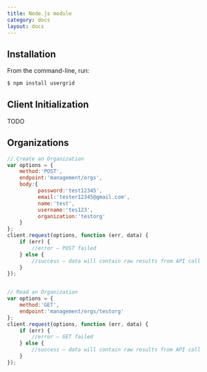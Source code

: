 ```yaml
---
title: Node.js module
category: docs
layout: docs
---
```


Installation
------------

From the command-line, run:

```bash
$ npm install usergrid
```


Client Initialization
---------------------

TODO



Organizations
-------------

```javascript
// Create an Organization
var options = {
    method:'POST',
    endpoint:'management/orgs',
    body:{ 
          password:'test12345', 
          email:'tester12345@gmail.com', 
          name:'test', 
          username:'tes123', 
          organization:'testorg' 
    }    
};
client.request(options, function (err, data) {
    if (err) {
        //error — POST failed
    } else {
        //success — data will contain raw results from API call        
    }
});


// Read an Organization
var options = {
    method:'GET',
    endpoint:'management/orgs/testorg'
};
client.request(options, function (err, data) {
    if (err) {
        //error — GET failed
    } else {
        //success — data will contain raw results from API call        
    }
});
```